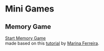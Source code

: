 # Mini Games

## Memory Game  
[Start Memory Game](memory-game/index.html)  
made based on this [tutorial](https://medium.freecodecamp.org/vanilla-javascript-tutorial-build-a-memory-game-in-30-minutes-e542c4447eae) by [Marina Ferreira](https://medium.freecodecamp.org/@marina.ferreira.developer).

